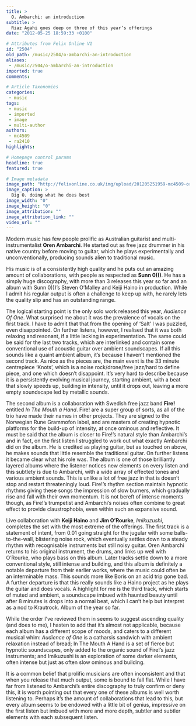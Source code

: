 ```yaml
---
title: >
  O. Ambarchi: an introduction
subtitle: >
  Riaz Agahi goes deep on three of this year’s offerings
date: "2012-05-25 18:59:33 +0100"

# Attributes from Felix Online V1
id: "2504"
old_path: /music/2504/o-ambarchi-an-introduction
aliases:
 - /music/2504/o-ambarchi-an-introduction
imported: true
comments:

# Article Taxonomies
categories:
 - music
tags:
 - music
 - imported
 - image
 - multi-author
authors:
 - mc4509
 - ra2410
highlights:

# Homepage control params
headline: true
featured: true

# Image metadata
image_path: "http://felixonline.co.uk/img/upload/201205251959-mc4509-oren+ambarchi+686503546_d4578670e7.jpg"
image_caption: >
  Big O. doing what he does best
image_width: "0"
image_height: "0"
image_attribution: ""
image_attribution_link: ""
video_url: ""
---
```


Modern music has few people prolific as Australian guitarist and multi-instrumentalist __Oren Ambarchi__. He started out as free jazz drummer in his native country before moving to guitar, which he plays experimentally and unconventionally, producing sounds alien to traditional music.

His music is of a consistently high quality and he puts out an amazing amount of collaborations, with people as respected as __Sunn 0)))__. He has a simply huge discography, with more than 3 releases this year so far and an album with Sunn 0)))’s Steven O’Malley and Keiji Haino in production. While I admit his regular output is often a challenge to keep up with, he rarely lets the quality slip and has an outstanding range.

The logical starting point is the only solo work released this year, _Audience Of One_. What surprised me about it was the prevalence of vocals on the first track. I have to admit that that from the opening of ‘Salt’ I was puzzled, even disappointed. On further listens, however, I realised that it was both relaxing and resonant, if a little lacking in experimentation. The same could be said for the last two tracks, which are interlinked and contain some conventional use of acoustic guitar over ambient soundscapes. If all this sounds like a quaint ambient album, it’s because I haven’t mentioned the second track. As nice as the pieces are, the main event is the 33 minute centrepiece ‘Knots’, which is a noise rock/drone/free jazz/hard to define piece, and one which doesn’t disappoint. It’s very hard to describe because it is a persistently evolving musical journey, starting ambient, with a beat that slowly speeds up, building in intensity, until it drops out, leaving a more empty soundscape led by metallic sounds.

The second album is a collaboration with Swedish free jazz band __Fire!__ entitled _In The Mouth a Hand_. Fire! are a super group of sorts, as all of the trio have made their names in other projects. They are signed to the Norwegian Rune Grammofon label, and are masters of creating hypnotic platforms for the build-up of intensity, at once ominous and reflective. It must be said that the album is closer to Fire!’s natural style than Ambarchi’s and in fact, on the first listen I struggled to work out what exactly Ambarchi did on the album. He is credited as playing guitar, but as touched on above, he makes sounds that little resemble the traditional guitar. On further listens it became clear what his role was. The album is one of those brilliantly layered albums where the listener notices new elements on every listen and this subtlety is due to Ambarchi, with a wide array of effected tones and various ambient sounds. This is unlike a lot of free jazz in that is doesn’t stop and restart threateningly loud. Fire!’s rhythm section maintain hypnotic rhythms giving these songs the impression of slow burners, which gradually rise and fall with their own momentum. It is not bereft of intense moments though, as Fire!’s trumpetist and Ambarchi’s noises often combine to great effect to provide claustrophobia, even within such an expansive sound.

Live collaboration with __Keiji Haino__ and __Jim O’Rourke__, _Imikuzushi_, completes the set with the most extreme of the offerings. The first track is a statement of intent, from 0.01 going straight for the jugular with some balls-to-the-wall, blistering noise rock, which eventually settles down to a steady rhythm with recognisable instruments but still noisy guitar. Oren Ambarchi returns to his original instrument, the drums, and links up well with O’Rourke, who plays bass on this album. Later tracks settle down to a more conventional style, still intense and building, and this album is definitely a notable departure from their earlier works, where the music could often be an interminable mass. This sounds more like Boris on an acid trip gone bad. A further departure is that this really sounds like a Haino project as he plays the guitar and does vocals. A highlight for me is the third track, which starts of muted and ambient, a soundscape imbued with haunted beauty until after 8 minutes is drops into a normal beat, which I can’t help but interpret as a nod to Krautrock. Album of the year so far.

While the order I’ve reviewed them in seems to suggest ascending quality (and does to me), I hasten to add that it’s almost not applicable, because each album has a different scope of moods, and caters to a different musical whim: _Audience of One_ is a catharsis sandwich with ambient relaxation instead of bread; In The Mouth A Hand is a set of fierce but hypnotic soundscapes, only added to the organic sound of Fire!’s jazz instruments; and Imikuzushi is an exploration of some darker elements, often intense but just as often slow ominous and building.

It is a common belief that prolific musicians are often inconsistent and that when you release that much output, some is bound to fall flat. While I have far from listened to Ambarchi’s entire discography to truly confirm or deny this, it is worth pointing out that every one of these albums is well worth listening to. Perhaps it’s the amount of collaborations that lead to this, but every album seems to be endowed with a little bit of genius, impressive on the first listen but imbued with more and more depth, subtler and subtler elements with each subsequent listen.
